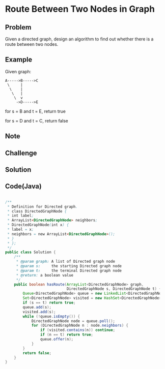 Route Between Two Nodes in Graph
===


Problem
-------

Given a directed graph, design an algorithm to find out whether there is a route between two nodes.

Example
-------

Given graph:

    A----->B----->C
     \     |
      \    |
       \   |
        \  v
         ->D----->E
     
for s = B and t = E, return true

for s = D and t = C, return false

Note
---------

Challenge
---------

Solution
--------



Code(Java)
----------

```java

/**
 * Definition for Directed graph.
 * class DirectedGraphNode {
 * int label;
 * ArrayList<DirectedGraphNode> neighbors;
 * DirectedGraphNode(int x) {
 * label = x;
 * neighbors = new ArrayList<DirectedGraphNode>();
 * }
 * };
 */
public class Solution {
    /**
     * @param graph: A list of Directed graph node
     * @param s:     the starting Directed graph node
     * @param t:     the terminal Directed graph node
     * @return: a boolean value
     */
    public boolean hasRoute(ArrayList<DirectedGraphNode> graph,
                            DirectedGraphNode s, DirectedGraphNode t) {
        Queue<DirectedGraphNode> queue = new LinkedList<DirectedGraphNode>();
        Set<DirectedGraphNode> visited = new HashSet<DirectedGraphNode>();
        if (s == t) return true;
        queue.add(s);
        visited.add(s);
        while (!queue.isEmpty()) {
            DirectedGraphNode node = queue.poll();
            for (DirectedGraphNode n : node.neighbors) {
                if (visited.contains(n)) continue;
                if (n == t) return true;
                queue.offer(n);
            }
        }
        return false;
    }
}
```
